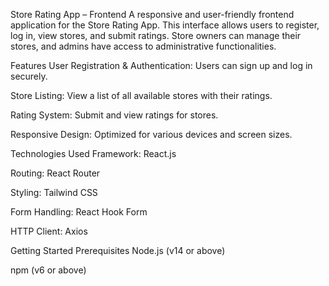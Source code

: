 Store Rating App – Frontend
A responsive and user-friendly frontend application for the Store Rating App. This interface allows users to register, log in, view stores, and submit ratings. Store owners can manage their stores, and admins have access to administrative functionalities.

Features
User Registration & Authentication: Users can sign up and log in securely.

Store Listing: View a list of all available stores with their ratings.

Rating System: Submit and view ratings for stores.

Responsive Design: Optimized for various devices and screen sizes.

Technologies Used
Framework: React.js 
 
Routing: React Router

Styling: Tailwind CSS

Form Handling: React Hook Form

HTTP Client: Axios

Getting Started
Prerequisites
Node.js (v14 or above)

npm (v6 or above)